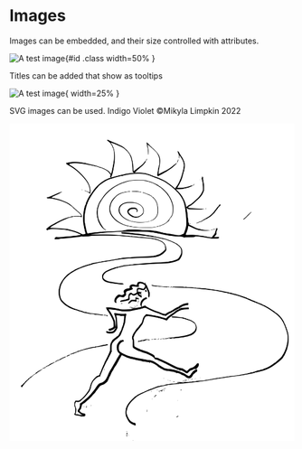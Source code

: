 # Images

Images can be embedded, and their size controlled with attributes.

 ![A test image](testimage.png){#id .class width=50% }

 Titles can be added that show as tooltips

 ![A test image](testimage.png "optional title"){ width=25% }

SVG images can be used. Indigo Violet ©Mikyla Limpkin 2022


![A test vector image  ](test.svg)
